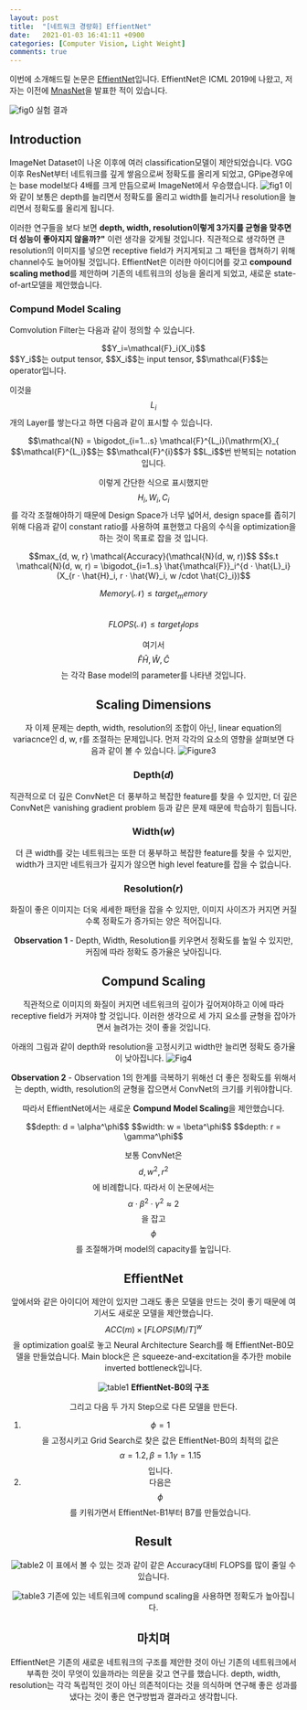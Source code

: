 ```yaml
---
layout: post
title:  "[네트워크 경량화] EffientNet"
date:   2021-01-03 16:41:11 +0900
categories: [Computer Vision, Light Weight]
comments: true
---
```


이번에 소개해드릴 논문은 [EffientNet](https://arxiv.org/pdf/1905.11946.pdf)입니다. 
EffientNet은 ICML 2019에 나왔고, 저자는 이전에 [MnasNet](https://arxiv.org/pdf/1807.11626.pdf)을 발표한 적이 있습니다.

![fig0](https://user-images.githubusercontent.com/40621030/103470554-d225a080-4db6-11eb-81c9-d007e577ec0a.png)
실험 결과  

## Introduction
ImageNet Dataset이 나온 이후에 여러 classification모델이 제안되었습니다.
VGG이후 ResNet부터 네트워크를 깊게 쌓음으로써 정확도를 올리게 되었고, GPipe경우에는 base model보다 4배를 크게 만듬으로써 ImageNet에서 우승했습니다.
![fig1](https://user-images.githubusercontent.com/40621030/103459243-1f6f2700-4d51-11eb-810c-394453750a0e.png)
이와 같이 보통은 depth를 늘리면서 정확도를 올리고 width를 늘리거나 resolution을 늘리면서 정확도를 올리게 됩니다.  


이러한 연구들을 보다 보면 **depth, width, resolution이렇게 3가지를 균형을 맞추면 더 성능이 좋아지지 않을까?"** 이런 생각을 갖게될 것입니다.
직관적으로 생각하면 큰 resolution의 이미지를 넣으면 receptive field가 커지게되고 그 패턴을 캡쳐하기 위해 channel수도 늘어야될 것입니다.
EffientNet은 이러한 아이디어를 갖고 **compound scaling method**를 제안하며 기존의 네트워크의 성능을 올리게 되었고, 새로운 state-of-art모델을 제안했습니다.

### Compund Model Scaling
Comvolution Filter는 다음과 같이 정의할 수 있습니다.  
<center>
$$Y_i=\mathcal{F}_i(X_i)$$  
</center>
$$Y_i$$는 output tensor, $$X_i$$는 input tensor, $$\mathcal{F}$$는 operator입니다.  

이것을 $$L_i$$개의 Layer를 쌓는다고 하면 다음과 같이 표시할 수 있습니다.  
<center>
$$\mathcal{N} = \bigodot_{i=1...s} \mathcal{F}^{L_i}(\mathrm{X}_{<H_i, W_i, C_i})$$ 
</center>
$$\mathcal{F}^{L_i}$$는 $$\mathcal{F}^{i}$$가 $$L_i$$번 반복되는 notation입니다. 

이렇게 간단한 식으로 표시했지만 $$H_i, W_i, C_i$$를 각각 조절해야하기 때문에 Design Space가 너무 넓어서, design space를 좁히기 위해 다음과 같이 constant ratio를 사용하여 표현했고 다음의 수식을 optimization을 하는 것이 목표로 잡을 것 입니다.

<center>
$$max_{d, w, r} \mathcal{Accuracy}(\mathcal{N}(d, w, r))$$  
$$s.t \mathcal{N}(d, w, r) = \bigodot_{i=1..s} \hat{\mathcal{F}}_i^{d ⋅ \hat{L}_i}(X_{r ⋅ \hat{H}_i, r ⋅ \hat{W}_i, w /cdot \hat{C}_i})$$  

$$Memory(\mathcal{N}) \leq target_memory$$  
$$FLOPS(\mathcal{N}) \leq target_flops$$  
</center>

여기서 $$\hat{F} \hat{H}, \hat{W}, \hat{C}$$는 각각 Base model의 parameter를 나타낸 것입니다.

## Scaling Dimensions
자 이제 문제는 depth, width, resolution의 조합이 아닌, linear equation의 variacnce인 d, w, r를 조절하는 문제입니다. 먼저 각각의 요소의 영향을 살펴보면 다음과 같이 볼 수 있습니다.
![Figure3](https://user-images.githubusercontent.com/40621030/103458582-ec2a9900-4d4c-11eb-8b19-ed4f2fb4827e.png)


### Depth(*d*)
직관적으로 더 깊은 ConvNet은 더 풍부하고 복잡한 feature를 찾을 수 있지만, 더 깊은 ConvNet은 vanishing gradient problem 등과 같은 문제 때문에 학습하기 힘듭니다.  

### Width(*w*)
더 큰 width를 갖는 네트워크는 또한 더 풍부하고 복잡한 feature를 찾을 수 있지만, width가 크지만 네트워크가 깊지가 않으면 high level feature를 잡을 수 없습니다.

### Resolution(*r*)
화질이 좋은 이미지는 더욱 세세한 패턴을 잡을 수 있지만,  이미지 사이즈가 커지면 커질수록 정확도가 증가되는 양은 적어집니다.  

**Observation 1** - Depth, Width, Resolution를 키우면서 정확도를 높일 수 있지만, 커짐에 따라 정확도 증가율은 낮아집니다.

## Compund Scaling
직관적으로 이미지의 화질이 커지면 네트워크의 깊이가 깊어져야하고 이에 따라 receptive field가 커져야 할 것입니다.
이러한 생각으로 세 가지 요소를 균형을 잡아가면서 늘려가는 것이 좋을 것입니다.  

아래의 그림과 같이 depth와 resolution을 고정시키고 width만 늘리면 정확도 증가율이 낮아집니다.
![Fig4](https://user-images.githubusercontent.com/40621030/103458696-f731f900-4d4d-11eb-83ec-e9395a9cde51.png)

**Observation 2** - Observation 1의 한계를 극복하기 위해선 더 좋은 정확도를 위해서는 depth, width, resolution의 균형을 잡으면서 ConvNet의 크기를 키워야합니다.

따라서 EffientNet에서는 새로운 **Compund Model Scaling**을 제안했습니다.

<center>
$$depth: d = \alpha^\phi$$
$$width: w = \beta^\phi$$
$$depth: r = \gamma^\phi$$
</center>

보통 ConvNet은 $$d, w^2, r^2$$에 비례합니다. 
따라서 이 논문에서는 $$\alpha \cdot \beta^2 \cdot \gamma^2 \approx 2$$을 잡고 $$\phi$$를 조절해가며 model의 capacity를 높입니다.

## EffientNet
앞에서와 같은 아이디어 제안이 있지만 그래도 좋은 모델을 만드는 것이 좋기 때문에 여기서도 새로운 모델을 제안했습니다.
$$ACC(m)\times[FLOPS(M)/T]^w$$을 optimization goal로 놓고 Neural Architecture Search를 해 EffientNet-B0모델을 만들었습니다.
Main block은 은 squeeze-and-excitation을 추가한 mobile inverted bottleneck입니다.  

![table1](https://user-images.githubusercontent.com/40621030/103459180-8b9d5b00-4d50-11eb-83a4-8a109109fdc8.png)
**EffientNet-B0의 구조**  

그리고 다음 두 가지 Step으로 다른 모델을 만든다.
1. $$\phi=1$$을 고정시키고 Grid Search로 찾은 값은 EffientNet-B0의 최적의 값은 $$\alpha=1.2, \beta=1.1 \gamma=1.15$$입니다.
2. 다음은 $$\phi$$를 키워가면서 EffientNet-B1부터 B7를 만들었습니다.

## Result
![table2](https://user-images.githubusercontent.com/40621030/103459204-c7d0bb80-4d50-11eb-85bb-4b4dcd3e93b2.png)
이 표에서 볼 수 있는 것과 같이 같은 Accuracy대비 FLOPS를 많이 줄일 수 있습니다.

![table3](https://user-images.githubusercontent.com/40621030/103470556-d356cd80-4db6-11eb-8b97-87c22ecfa9fd.png)
기존에 있는 네트워크에 compund scaling을 사용하면 정확도가 높아집니다.

## 마치며
EffientNet은 기존의 새로운 네트워크의 구조를 제안한 것이 아닌 기존의 네트워크에서 부족한 것이 무엇이 있을까라는 의문을 갖고 연구를 했습니다.
depth, width, resolution는 각각 독립적인 것이 아닌 의존적이다는 것을 의식하며 연구해 좋은 성과를 냈다는 것이 좋은 연구방법과 결과라고 생각합니다.

